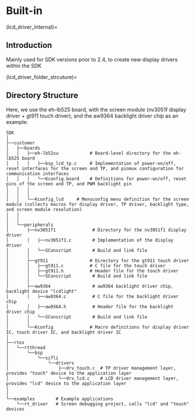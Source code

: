 # Built-in


(lcd_driver_Internal)=
## Introduction

Mainly used for SDK versions prior to 2.4, to create new display drivers within the SDK
<br>

(lcd_driver_folder_strcuture)=
## Directory Structure

Here, we use the eh-lb525 board, with the screen module (nv3051f display driver + gt911 touch driver), and the aw9364 backlight driver chip as an example:<br>

```
SDK
│
├──customer
│   ├──boards
│   │   ├──eh-lb52xu            # Board-level directory for the eh-lb525 board
│   │   │   ├──bsp_lcd_tp.c     # Implementation of power-on/off, reset interfaces for the screen and TP, and pinmux configuration for communication interfaces
│   │   │   └──Kconfig.board    # Definitions for power-on/off, reset pins of the screen and TP, and PWM backlight pin
│   │   │
│   │   │
│   │   └──Kconfig_lcd     # Menuconfig menu definition for the screen module (collects macros for display driver, TP driver, backlight type, and screen module resolution)
│   │
│   │
│   └──peripherals
│       ├──nv3051f1              # Directory for the nv3051f1 display driver
│       │   ├──nv3051f1.c        # Implementation of the display driver
│       │   └──SConscript        # Build and link file
│       │
│       ├──gt911                # Directory for the gt911 touch driver
│       │   ├──gt911.c          # C file for the touch driver
│       │   ├──gt911.h          # Header file for the touch driver
│       │   └──SConscript        # Build and link file
|       |
│       ├──aw9364                # aw9364 backlight driver chip, backlight device "lcdlight"
│       │   ├──aw9364.c          # C file for the backlight driver chip
│       │   ├──aw9364.h          # Header file for the backlight driver chip
│       │   └──SConscript        # Build and link file
│       │   
│       └──Kconfig              # Macro definitions for display driver IC, touch driver IC, and backlight driver IC
│
├──rtos
│   └──rtthread
│       └──bsp
│           └──sifli
│               └──drivers
│                   ├──drv_touch.c  # TP driver management layer, provides "touch" device to the application layer
│                   └──drv_lcd.c    # LCD driver management layer, provides "lcd" device to the application layer
│
│
└──examples        # Example applications
    └──rt_driver   # Screen debugging project, calls "lcd" and "touch" devices
```